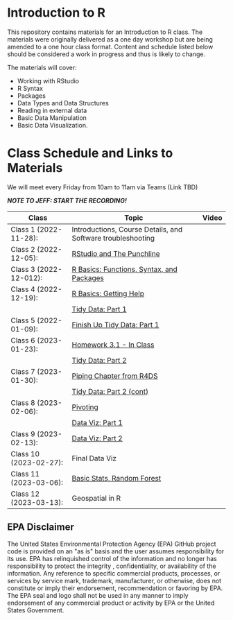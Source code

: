 # Introduction to R

This repository contains materials for an Introduction to R class. The materials were originally delivered as a one day workshop but are being amended to a one hour class format. Content and schedule listed below should be considered a work in progress and thus is likely to change.

The materials will cover:

-   Working with RStudio
-   R Syntax
-   Packages
-   Data Types and Data Structures
-   Reading in external data
-   Basic Data Manipulation
-   Basic Data Visualization.

# Class Schedule and Links to Materials

We will meet every Friday from 10am to 11am via Teams (Link TBD)

***NOTE TO JEFF: START THE RECORDING!***

| Class                  | Topic                                                                 | Video |
|--------------|--------------------------------------------|--------------|
| Class 1 (2022-11-28):  | Introductions, Course Details, and Software troubleshooting           |       |
| Class 2 (2022-12-05):  | [RStudio and The Punchline](lessons/01_rstudio.md)                    |       |
| Class 3 (2022-12-012): | [R Basics: Functions, Syntax, and Packages](lessons/02_r_basics.md)   |       |
| Class 4 (2022-12-19):  | [R Basics: Getting Help](lessons/02_r_basics.md#getting-help)         |       |
|                        | [Tidy Data: Part 1](lessons/03_tidy_data_in_r_1.md)                   |       |
| Class 5 (2022-01-09):  | [Finish Up Tidy Data: Part 1](lessons/03_tidy_data_in_r_1.md)         |       |
| Class 6 (2023-01-23):  | [Homework 3.1 - In Class](lessons/03_tidy_data_in_r_1.md#homework-31) |       |
|                        | [Tidy Data: Part 2](lessons/03_tidy_data_in_r_2.md)                   |       |
| Class 7 (2023-01-30):  | [Piping Chapter from R4DS](https://r4ds.had.co.nz/pipes.html)         |       |
|                        | [Tidy Data: Part 2 (cont)](lessons/03_tidy_data_in_r_2.md#mutate)     |       |
| Class 8 (2023-02-06):  | [Pivoting](lessons/03_tidy_data_in_r_2.md#pivoting)                   |       |
|                        | [Data Viz: Part 1](lessons/04_data_viz_with_ggplot2.md)               |       |
| Class 9 (2023-02-13):  | [Data Viz: Part 2](lessons/04_data_viz_with_ggplot2.md)               |       |
| Class 10 (2023-02-27): | Final Data Viz                                                        |       |
| Class 11 (2023-03-06): | [Basic Stats, Random Forest](lessons/06_basic_stats.md)               |       |
| Class 12 (2023-03-13): | Geospatial in R                                                       |       |

## EPA Disclaimer

The United States Environmental Protection Agency (EPA) GitHub project code is provided on an "as is" basis and the user assumes responsibility for its use. EPA has relinquished control of the information and no longer has responsibility to protect the integrity , confidentiality, or availability of the information. Any reference to specific commercial products, processes, or services by service mark, trademark, manufacturer, or otherwise, does not constitute or imply their endorsement, recommendation or favoring by EPA. The EPA seal and logo shall not be used in any manner to imply endorsement of any commercial product or activity by EPA or the United States Government.

